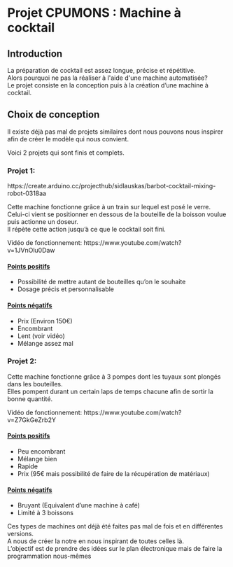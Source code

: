 # Projet CPUMONS : Machine à cocktail
<h2>Introduction</h2>
<p>La préparation de cocktail est assez longue, précise et répétitive.<br>
Alors pourquoi ne pas la réaliser à l'aide d'une machine automatisée?<br>
Le projet consiste en la conception puis à la création d’une machine à cocktail.</p>

<h2>Choix de conception</h2>
<p>Il existe déjà pas mal de projets similaires dont nous pouvons nous inspirer afin de créer le modèle qui nous convient.</p>
<p>Voici 2 projets qui sont finis et complets.</p>
<h3>Projet 1:</h3>
<p>https://create.arduino.cc/projecthub/sidlauskas/barbot-cocktail-mixing-robot-0318aa</p>
<p>Cette machine fonctionne grâce à un train sur lequel est posé le verre.<br>
Celui-ci vient se positionner en dessous de la bouteille de la boisson voulue puis actionne un doseur.<br>
Il répète cette action jusqu’à ce que le cocktail soit fini.</p>
<p>Vidéo de fonctionnement: https://www.youtube.com/watch?v=1JVnOlu0Daw</p>
<h4><ins>Points positifs</ins></h4>
<ul>
<li>Possibilité de mettre autant de bouteilles qu’on le souhaite</li>
<li>Dosage précis et personnalisable</li>
</ul>
<h4><ins>Points négatifs</ins></h4>
<ul>
<li>Prix (Environ 150€)</li>
<li>Encombrant</li>
<li>Lent (voir vidéo)</li>
<li>Mélange assez mal</li>
</ul>
<h3>Projet 2:</h3>
<p>Cette machine fonctionne grâce à 3 pompes dont les tuyaux sont plongés dans les bouteilles.<br>
Elles pompent durant un certain laps de temps chacune afin de sortir la bonne quantité.</p>
<p>Vidéo de fonctionnement: https://www.youtube.com/watch?v=Z7GkGeZrb2Y</p>
<h4><ins>Points positifs</ins></h4>
<ul>
<li>Peu encombrant</li>
<li>Mélange bien</li>
<li>Rapide</li>
<li>Prix (95€ mais possibilité de faire de la récupération de matériaux)</li>
</ul>
<h4><ins>Points négatifs</ins></h4>
<ul>
<li>Bruyant (Equivalent d’une machine à café)</li>
<li>Limité à 3 boissons</li>
</ul>
<p>Ces types de machines ont déjà été faites pas mal de fois et en différentes versions.<br>
A nous de créer la notre en nous inspirant de toutes celles là.<br>
L’objectif est de prendre des idées sur le plan électronique mais de faire la programmation nous-mêmes</p>

